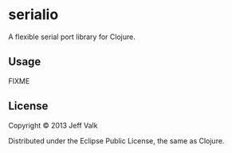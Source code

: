 # serialio

A flexible serial port library for Clojure.

## Usage

FIXME

## License

Copyright © 2013 Jeff Valk

Distributed under the Eclipse Public License, the same as Clojure.
